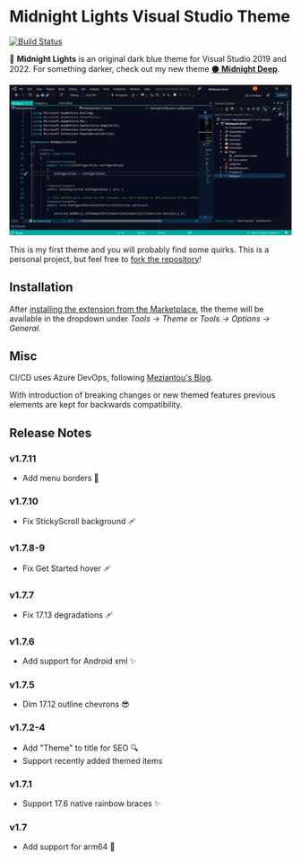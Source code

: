 # Midnight Lights Visual Studio Theme

[![Build Status](https://dev.azure.com/austinstanding/Midnight%20Lights/_apis/build/status/Midnight%20Lights?branchName=master)](https://dev.azure.com/austinstanding/Midnight%20Lights/_build/latest?definitionId=3&branchName=master)

🌌 **Midnight Lights** is an original dark blue theme for Visual Studio 2019 and 2022. For something darker, check out my new theme [⚫ **Midnight Deep**](https://marketplace.visualstudio.com/items?itemName=AustinStanding.vsthememidnightdeep).

![Midnight Lights Screenshot](https://github.com/austinstanding/midnight-lights-vstheme/raw/master/MidnightLightsProject/screenshot1.png)

This is my first theme and you will probably find some quirks. This is a personal project, but feel free to [fork the repository](https://github.com/austinstanding/midnight-lights-vstheme)!

## Installation

After [installing the extension from the Marketplace](https://marketplace.visualstudio.com/items?itemName=AustinStanding.vsthememidnightlights), the theme will be available in the dropdown under *Tools -> Theme* or *Tools -> Options -> General*.

## Misc

CI/CD uses Azure DevOps, following [Meziantou's Blog](https://www.meziantou.net/ci-cd-pipeline-for-a-visual-studio-extension-vsix-using-azure-devops.htm).

With introduction of breaking changes or new themed features previous elements are kept for backwards compatibility.

## Release Notes

### v1.7.11

- Add menu borders 🚸

### v1.7.10

- Fix StickyScroll background 🩹

### v1.7.8-9

- Fix Get Started hover 🩹

### v1.7.7

- Fix 17.13 degradations 🩹

### v1.7.6

- Add support for Android xml ✨

### v1.7.5

- Dim 17.12 outline chevrons 😎

### v1.7.2-4

- Add "Theme" to title for SEO 🔍
- Support recently added themed items

### v1.7.1

- Support 17.6 native rainbow braces ✨

### v1.7

- Add support for arm64 🔧
